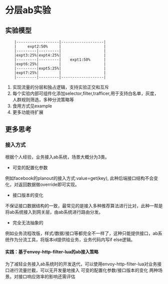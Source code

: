﻿# 分层ab实验

## 实验模型

		|-------------------|-------------------|
    	|     expt2:50%   	|               	|
		|---------|---------|               	|
		|expt3:25%|expt4:25%|               	|
		|---------|---------|    expt1:50%      |
		|expt6:25%|         |       			|
		|---------|expt5:25%|              		|
		|expt7:25%|         |              		|
		|---------|---------|-------------------|

1. 实现流量的分层和独占逻辑，支持实验正交和互斥
2. 每个实验内部可组件化添加selector,filter,trafficer,用于支持白名单，灰度，人群规则筛选，多种分流策略等
3. 食用方式见example
4. 更多功能待扩展

## 更多思考

### 接入方式

根据个人经验，业务接入ab系统，场景大概分为3类。

- 可变的配置化参数

例如facebook的planout的接入方式:value=get(key), 此种后端接口结构不会变化，对返回数据做override即可实现。 

- 接口版本的变化

不保证接口数据结构的一致，最常见的是接入多种推荐算法进行比对，此种一帮是将ab系统接入到网关层，由ab系统进行路由分发。

- 完全无法抽象的

例如业务流程改版，样式/数据/接口等都完全不一样了，这种只能提供接口，ab系统作为分流工具，将版本id提供给业务，业务代码内写if else逻辑。

#### 实践：基于envoy-http-filter-lua的ab接入策略

为了减轻业务接入ab系统时的开发迭代，可以使用envoy-http-filter-lua对业务接口进行流量拦截，可以无开发量地接入 可变的配置化参数/接口版本的变化 两种场景。对接口响应效率的影响还需评估